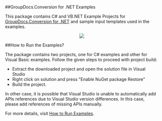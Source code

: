 ##GroupDocs.Conversion for .NET Examples

This package contains C# and VB.NET Example Projects for [GroupDocs.Conversion for .NET](#) and sample input templates used in the examples.

<p align="center">
  <a title="Download complete GroupDocs.Conversion for .NET Example source code" href="https://github.com/rizwanniazigroupdocs/GroupDocs_Conversion_NET/archive/master.zip">
	<img src="https://raw.github.com/AsposeExamples/java-examples-dashboard/master/images/downloadZip-Button-Large.png" />
  </a>
</p>

##How to Run the Examples?

The package contains two projects, one for C# examples and other for Visual Basic examples. Follow the given steps to proceed with project build:

* Extract the downloaded project and open the solution file in Visual Studio
* Right click on solution and press "Enable NuGet package Restore"
* Build the project.

In other case, it is possible that Visual Studio is unable to automatically add APIs references due to Visual Studio version differences. In this case, please add references of missing APIs manually.

For more details, visit  [How to Run Examples](http://groupdocs.com/docs/display/conversionnet/How+to+Run+Examples).

